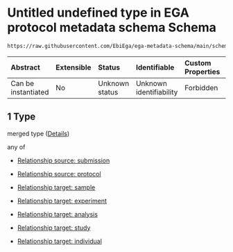 # Untitled undefined type in EGA protocol metadata schema Schema

```txt
https://raw.githubusercontent.com/EbiEga/ega-metadata-schema/main/schemas/EGA.protocol.json#/properties/protocolRelationships/items/allOf/1/anyOf/0/allOf/1
```



| Abstract            | Extensible | Status         | Identifiable            | Custom Properties | Additional Properties | Access Restrictions | Defined In                                                                       |
| :------------------ | :--------- | :------------- | :---------------------- | :---------------- | :-------------------- | :------------------ | :------------------------------------------------------------------------------- |
| Can be instantiated | No         | Unknown status | Unknown identifiability | Forbidden         | Allowed               | none                | [EGA.protocol.json\*](../../../schemas/EGA.protocol.json "open original schema") |

## 1 Type

merged type ([Details](ega-9-properties-protocol-relationships-items-allof-relationship-constraints-for-a-protocol-anyof-allowed-relationships-of-type-referencedby-main-ones-allof-1.md))

any of

* [Relationship source: submission](ega-4-defs-relationship-source-submission.md "check type definition")

* [Relationship source: protocol](ega-4-defs-relationship-source-protocol.md "check type definition")

* [Relationship target: sample](ega-4-defs-relationship-target-sample.md "check type definition")

* [Relationship target: experiment](ega-4-defs-relationship-target-experiment.md "check type definition")

* [Relationship target: analysis](ega-4-defs-relationship-target-analysis.md "check type definition")

* [Relationship target: study](ega-4-defs-relationship-target-study.md "check type definition")

* [Relationship target: individual](ega-4-defs-relationship-target-individual.md "check type definition")
